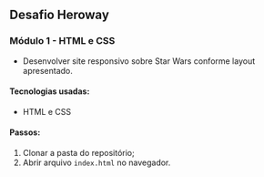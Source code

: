 ## Desafio Heroway
### Módulo 1 - HTML e CSS

* Desenvolver site responsivo sobre Star Wars conforme layout apresentado. 

#### Tecnologias usadas:
  * HTML e CSS

#### Passos:

1. Clonar a pasta do repositório;
2. Abrir arquivo `index.html` no navegador. 

